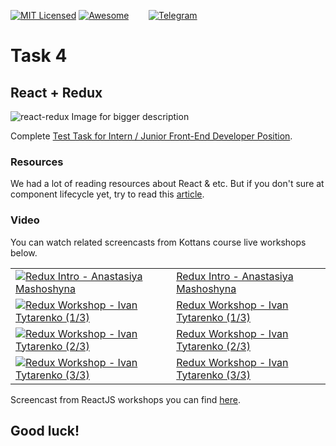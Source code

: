 [![MIT Licensed][icon-mit]][license]
[![Awesome][icon-awesome]][awesome]
&nbsp;&nbsp;&nbsp;&nbsp;&nbsp;&nbsp;
[![Telegram][icon-chat]][chat]

# Task 4

## React + Redux

![react-redux](https://cdn-images-1.medium.com/max/1000/1*G2QwxPF2TvWXzRUnA4axoA.png)
Image for bigger description


Complete [Test Task for Intern / Junior Front-End Developer Position](https://gist.github.com/krambertech/ecb3890824fd7ada0f4ec1ff55125758).

### Resources

We had a lot of reading resources about React & etc.
But if you don't sure at component lifecycle yet,
try to read this [article](https://habr.com/post/358090/).


### Video

You can watch related screencasts from Kottans course live workshops below.

|||    
--- | --- 
[![Redux Intro - Anastasiya Mashoshyna][first-ws-img]][first-ws] | [Redux Intro - Anastasiya Mashoshyna][first-ws]
[![Redux Workshop - Ivan Tytarenko (1/3)][second-ws-img]][second-ws] | [Redux Workshop - Ivan Tytarenko (1/3)][second-ws]
[![Redux Workshop - Ivan Tytarenko (2/3)][third-ws-img]][third-ws]|[Redux Workshop - Ivan Tytarenko (2/3)][third-ws]
[![Redux Workshop - Ivan Tytarenko (3/3)][fourth-ws-img]][fourth-ws]|[Redux Workshop - Ivan Tytarenko (3/3)][fourth-ws]   

Screencast from ReactJS workshops you can find [here](https://github.com/kottans/frontend/blob/master/tasks/react.md#video).

## Good luck!


[icon-chat]: https://img.shields.io/badge/chat-on%20telegram-blue.svg
[icon-mit]: https://img.shields.io/badge/license-MIT-blue.svg
[icon-awesome]: https://cdn.rawgit.com/sindresorhus/awesome/d7305f38d29fed78fa85652e3a63e154dd8e8829/media/badge.svg

[license]: https://github.com/Kottans/web/blob/master/LICENSE.md
[awesome]: https://github.com/sindresorhus/awesome#front-end-development
[chat]: https://t.me/joinchat/CX8EF1JmLm9IM6J6oy2U7Q

[first-ws]: https://youtu.be/a2hIorjh4-E
[first-ws-img]: http://img.youtube.com/vi/a2hIorjh4-E/default.jpg
[second-ws]: https://youtu.be/REdwOSEH55I
[second-ws-img]: http://img.youtube.com/vi/REdwOSEH55I/default.jpg
[third-ws]: https://youtu.be/XCNx8l09ri0
[third-ws-img]: http://img.youtube.com/vi/XCNx8l09ri0/default.jpg
[fourth-ws]: https://youtu.be/g_flqMyB4t4
[fourth-ws-img]: http://img.youtube.com/vi/g_flqMyB4t4/default.jpg
